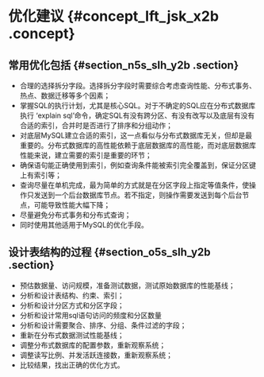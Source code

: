 # 优化建议 {#concept_lft_jsk_x2b .concept}

## 常用优化包括 {#section_n5s_slh_y2b .section}

-   合理的选择拆分字段。选择拆分字段时需要综合考虑查询性能、分布式事务、热点、数据迁移等多个因素；
-   掌握SQL的执行计划，尤其是核心SQL。对于不确定的SQL应在分布式数据库执行 ‘explain sql’命令，确定SQL有没有跨分区、有没有改写以及底层有没有合适的索引，合并时是否进行了排序和分组动作；
-   对底层MySQL建立合适的索引，这一点看似与分布式数据库无关，但却是最重要的。分布式数据库的高性能依赖于底层数据库的高性能，而对底层数据库性能来说，建立需要的索引是重要的环节；
-   确保语句能正确使用到索引，例如查询条件能被索引完全覆盖到，保证分区键上有索引等；
-   查询尽量在单机完成，最为简单的方式就是在分区字段上指定等值条件，使操作只发送到一个后台数据库节点。若不指定，则操作需要发送到每个后台节点，可能导致性能大幅下降；
-   尽量避免分布式事务和分布式查询；
-   同时使用其他适用于MySQL的优化手段。

## 设计表结构的过程 {#section_o5s_slh_y2b .section}

-   预估数据量、访问规模，准备测试数据，测试原始数据库的性能基线；
-   分析和设计表结构、约束、索引；
-   分析和设计分区方式和分区字段；
-   分析和设计常用sql语句访问的频度和分区数量
-   分析和设计需要聚合、排序、分组、条件过滤的字段；
-   重新在分布式数据测试性能基线；
-   调整分布式数据库的配置参数，重新观察系统；
-   调整读写比例、并发活跃连接数，重新观察系统；
-   比较结果，找出正确的优化方式。

